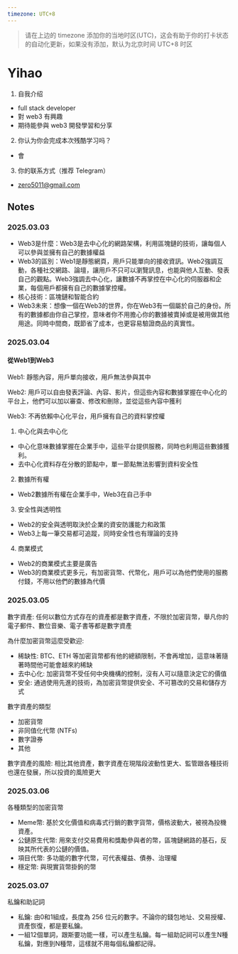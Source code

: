 ```yaml
---
timezone: UTC+8
---
```


> 请在上边的 timezone 添加你的当地时区(UTC)，这会有助于你的打卡状态的自动化更新，如果没有添加，默认为北京时间 UTC+8 时区


# Yihao

1. 自我介绍
  - full stack developer
  - 對 web3 有興趣
  - 期待能參與 web3 開發學習和分享
2. 你认为你会完成本次残酷学习吗？
  - 會
3. 你的联系方式（推荐 Telegram）
  - zero5011@gmail.com

## Notes

<!-- Content_START -->

### 2025.03.03

- Web3是什麼：Web3是去中心化的網路架構，利用區塊鏈的技術，讓每個人可以參與並擁有自己的數據權益
- Web3的區別：Web1是靜態網頁，用戶只能單向的接收資訊。Web2強調互動，各種社交網路、論壇，讓用戶不只可以瀏覽訊息，也能與他人互動、發表自己的觀點。Web3強調去中心化，讓數據不再掌控在中心化的伺服器和企業，每個用戶都擁有自己的數據掌控權。
- 核心技術：區塊鏈和智能合約
- Web3未來：想像一個在Web3的世界，你在Web3有一個屬於自己的身份。所有的數據都由你自己掌控，意味者你不用擔心你的數據被賣掉或是被用做其他用途。同時中間商，既節省了成本，也更容易驗證商品的真實性。

### 2025.03.04

#### 從Web1到Web3
Web1: 靜態內容，用戶單向接收，用戶無法參與其中

Web2: 用戶可以自由發表評論、內容、影片，但這些內容和數據掌握在中心化的平台上，他們可以加以審查、修改和刪除，並從這些內容中獲利

Web3: 不再依賴中心化平台，用戶擁有自己的資料掌控權

1. 中心化與去中心化
- 中心化意味數據掌握在企業手中，這些平台提供服務，同時也利用這些數據獲利。
- 去中心化資料存在分散的節點中，單一節點無法影響到資料安全性

2. 數據所有權
- Web2數據所有權在企業手中，Web3在自己手中

3. 安全性與透明性
- Web2的安全與透明取決於企業的資安防護能力和政策
- Web3上每一筆交易都可追蹤，同時安全性也有理論的支持
4. 商業模式
- Web2的商業模式主要是廣告
- Web3的商業模式更多元，有加密貨幣、代幣化，用戶可以為他們使用的服務付錢，不用以他們的數據為代價

### 2025.03.05

數字資產: 任何以數位方式存在的資產都是數字資產，不限於加密貨幣，舉凡你的電子郵件、數位音樂、電子書等都是數字資產

為什麼加密貨幣這麼受歡迎:
  - 稀缺性: BTC、ETH 等加密貨幣都有他的總額限制，不會再增加，這意味著隨著時間他可能會越來約稀缺
  - 去中心化: 加密貨幣不受任何中央機構的控制，沒有人可以隨意決定它的價值
  - 安全: 通過使用先進的技術，為加密貨幣提供安全、不可篡改的交易和儲存方式

數字資產的類型
  - 加密貨幣
  - 非同值化代幣 (NTFs)
  - 數字證券
  - 其他

數字資產的風險: 相比其他資產，數字資產在現階段波動性更大、監管跟各種技術也還在發展，所以投資的風險更大

### 2025.03.06
各種類型的加密貨幣
- Meme幣: 基於文化價值和病毒式行銷的數字貨幣，價格波動大，被視為投機資產。
- 公鏈原生代幣: 用來支付交易費用和獎勵參與者的幣，區塊鏈網路的基石，反映其所代表的公鏈的價值。
- 項目代幣: 多功能的數字代幣，可代表權益、債券、治理權
- 穩定幣: 與現實貨幣掛鉤的幣

### 2025.03.07
私鑰和助記詞
- 私鑰: 由0和1組成，長度為 256 位元的數字。不論你的錢包地址、交易授權、資產恢復，都是要私鑰。
- 一組12個單詞，跟斯要功能一樣，可以產生私鑰。每一組助記祠可以產生N種私鑰，對應到N種幣，這樣就不用每個私鑰都記得。

<!-- Content_END -->
